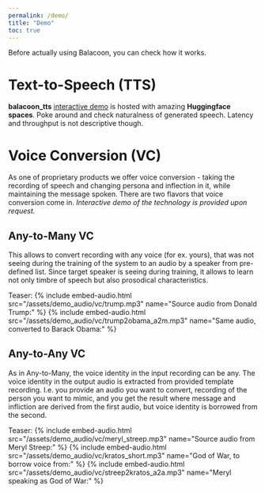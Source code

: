 ```yaml
---
permalink: /demo/
title: "Demo"
toc: true
---
```


Before actually using Balacoon, you can check how it works.

# Text-to-Speech (TTS)

**balacoon_tts** [interactive demo](https://huggingface.co/spaces/balacoon/tts)
is hosted with amazing **Huggingface spaces**. Poke around and check naturalness
of generated speech. Latency and throughput is not descriptive though.

# Voice Conversion (VC)

As one of proprietary products we offer voice conversion - taking the recording of speech
and changing persona and inflection in it, while maintaining the message spoken.
There are two flavors that voice conversion come in.
*Interactive demo of the technology is provided upon request.*

## Any-to-Many VC

This allows to convert recording with any voice (for ex. yours), that was not seeing during
the training of the system to an audio by a speaker from pre-defined list.
Since target speaker is seeing during training, it allows to learn not only timbre
of speech but also prosodical characteristics.

Teaser:
{% include embed-audio.html src="/assets/demo_audio/vc/trump.mp3" name="Source audio from Donald Trump:" %}
{% include embed-audio.html src="/assets/demo_audio/vc/trump2obama_a2m.mp3" name="Same audio, converted to Barack Obama:" %}

## Any-to-Any VC

As in Any-to-Many, the voice identity in the input recording can be any.
The voice identity in the output audio is extracted from provided template recording.
I.e. you provide an audio you want to convert, recording of the person you want to mimic,
and you get the result where message and infliction are derived from the first audio,
but voice identity is borrowed from the second.

Teaser:
{% include embed-audio.html src="/assets/demo_audio/vc/meryl_streep.mp3" name="Source audio from Meryl Streep:" %}
{% include embed-audio.html src="/assets/demo_audio/vc/kratos_short.mp3" name="God of War, to borrow voice from:" %}
{% include embed-audio.html src="/assets/demo_audio/vc/streep2kratos_a2a.mp3" name="Meryl speaking as God of War:" %}
